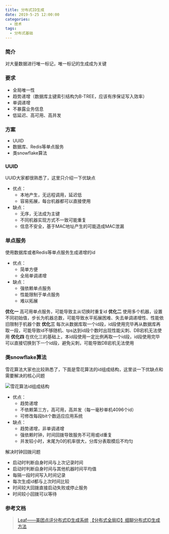 ```yaml
---
title: 分布式ID生成
date: 2019-5-25 12:00:00
categories: 
  - 技术
tags: 
  - 分布式基础
---
```


### 简介
对大量数据进行唯一标记，唯一标记的生成成为关键

### 要求
- 全局唯一性
- 趋势递增（数据库主键索引结构为B-TREE，应该有序保证写入效率）
- 单调递增
- 不暴露业务信息
- 低延迟、高可用、高并发

### 方案
- UUID
- 数据库、Redis等单点服务
- 类snowflake算法

### UUID
UUID大家都很熟悉了，这里只介绍一下优缺点
- 优点：
  - 本地产生，无远程调用，延迟低
  - 容易拓展，每台机器都可以直接使用
- 缺点：
  - 无序，无法成为主键
  - 不同机器实现方式不一致可能重复
  - 信息不安全，基于MAC地址产生的可能造成MAC泄漏

### 单点服务
使用数据库或者Redis等单点服务生成递增的id
- 优点：
  - 简单方便
  - 全局单调递增
- 缺点：
  - 强依赖单点服务
  - 性能限制于单点服务
  - 难以拓展

**优化一** 高可用单点服务，可能导致主从切换时重复id
**优化二** 使用多个机器，设置不同初始值，步长为机器总数，可能导致水平拓展困难、失去单调递增性、性能依旧限制于机器个数
**优化三** 每次从数据库取一个id段，id段使用完毕再从数据库再取一段，可能导致id不够随机、tps达到id段个数时出现性能尖刺、DB宕机无法使用
**优化四** 在优化三的基础上，本id段使用一定比例再取一个id段，id段使用完毕可以直接切换到下一个id段，避免尖刺，可能导致DB宕机无法使用

### 类snowflake算法
雪花算法大家也比较熟悉了，下面是雪花算法的id组成结构，这里谈一下优缺点和需要解决的核心问题

![雪花算法id组成结构](/images/snowflake.jpg)
- 优点：
  - 趋势递增
  - 不依赖第三方，高可用，高并发（每一毫秒单机4096个id）
  - 可修改每段bit个数适应应用系统
- 缺点：
  - 趋势递增，非单调递增
  - 强依赖时钟，时间回拨导致服务不可用或id重复
  - 并发较小时，末尾为0的机率很大，分库分表取模后不均匀

解决时钟回拨问题
- 启动时判断自身时间与上次记录时间
- 启动时判断自身时间与其他机器时间平均值
- 每隔一段时间写入时间记录
- 每次生成id都与上次时间比较
- 时间较大回拨直接启动失败或停止服务
- 时间较小回拨可以等待

### 参考文档
> [Leaf——美团点评分布式ID生成系统](https://tech.meituan.com/2017/04/21/mt-leaf.html)
> [【分布式全局ID】细聊分布式ID生成方法](http://cmsblogs.com/?p=3892#snowflake)